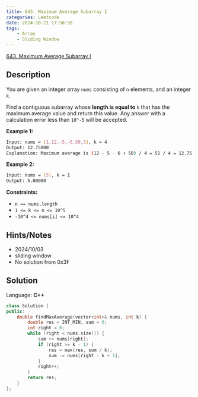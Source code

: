 ```yaml
---
title: 643. Maximum Average Subarray I
categories: Leetcode
date: 2024-10-21 17:50:58
tags:
    - Array
    - Sliding Window
---
```


[643. Maximum Average Subarray I](https://leetcode.com/problems/maximum-average-subarray-i/description/)

## Description

You are given an integer array `nums` consisting of `n` elements, and an integer `k`.

Find a contiguous subarray whose **length is equal to**  `k` that has the maximum average value and return this value. Any answer with a calculation error less than `10^-5` will be accepted.

**Example 1:**

```bash
Input: nums = [1,12,-5,-6,50,3], k = 4
Output: 12.75000
Explanation: Maximum average is (12 - 5 - 6 + 50) / 4 = 51 / 4 = 12.75
```

**Example 2:**

```bash
Input: nums = [5], k = 1
Output: 5.00000
```

**Constraints:**

- `n == nums.length`
- `1 <= k <= n <= 10^5`
- `-10^4 <= nums[i] <= 10^4`

## Hints/Notes

- 2024/10/03
- sliding window
- No solution from 0x3F

## Solution

Language: **C++**

```C++
class Solution {
public:
    double findMaxAverage(vector<int>& nums, int k) {
        double res = INT_MIN, sum = 0;
        int right = 0;
        while (right < nums.size()) {
            sum += nums[right];
            if (right >= k - 1) {
                res = max(res, sum / k);
                sum -= nums[right - k + 1];
            }
            right++;
        }
        return res;
    }
};
```
